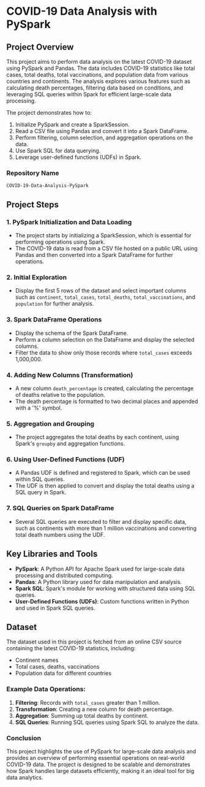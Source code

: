 # COVID-19 Data Analysis with PySpark

## Project Overview
This project aims to perform data analysis on the latest COVID-19 dataset using PySpark and Pandas. The data includes COVID-19 statistics like total cases, total deaths, total vaccinations, and population data from various countries and continents. The analysis explores various features such as calculating death percentages, filtering data based on conditions, and leveraging SQL queries within Spark for efficient large-scale data processing.

The project demonstrates how to:
1. Initialize PySpark and create a SparkSession.
2. Read a CSV file using Pandas and convert it into a Spark DataFrame.
3. Perform filtering, column selection, and aggregation operations on the data.
4. Use Spark SQL for data querying.
5. Leverage user-defined functions (UDFs) in Spark.

### Repository Name
`COVID-19-Data-Analysis-PySpark`

## Project Steps

### 1. PySpark Initialization and Data Loading
- The project starts by initializing a SparkSession, which is essential for performing operations using Spark.
- The COVID-19 data is read from a CSV file hosted on a public URL using Pandas and then converted into a Spark DataFrame for further operations.

### 2. Initial Exploration
- Display the first 5 rows of the dataset and select important columns such as `continent`, `total_cases`, `total_deaths`, `total_vaccinations`, and `population` for further analysis.

### 3. Spark DataFrame Operations
- Display the schema of the Spark DataFrame.
- Perform a column selection on the DataFrame and display the selected columns.
- Filter the data to show only those records where `total_cases` exceeds 1,000,000.

### 4. Adding New Columns (Transformation)
- A new column `death_percentage` is created, calculating the percentage of deaths relative to the population.
- The death percentage is formatted to two decimal places and appended with a '%' symbol.

### 5. Aggregation and Grouping
- The project aggregates the total deaths by each continent, using Spark's `groupby` and aggregation functions.

### 6. Using User-Defined Functions (UDF)
- A Pandas UDF is defined and registered to Spark, which can be used within SQL queries.
- The UDF is then applied to convert and display the total deaths using a SQL query in Spark.

### 7. SQL Queries on Spark DataFrame
- Several SQL queries are executed to filter and display specific data, such as continents with more than 1 million vaccinations and converting total death numbers using the UDF.

## Key Libraries and Tools
- **PySpark**: A Python API for Apache Spark used for large-scale data processing and distributed computing.
- **Pandas**: A Python library used for data manipulation and analysis.
- **Spark SQL**: Spark's module for working with structured data using SQL queries.
- **User-Defined Functions (UDFs)**: Custom functions written in Python and used in Spark SQL queries.

## Dataset
The dataset used in this project is fetched from an online CSV source containing the latest COVID-19 statistics, including:
- Continent names
- Total cases, deaths, vaccinations
- Population data for different countries

### Example Data Operations:
1. **Filtering**: Records with `total_cases` greater than 1 million.
2. **Transformation**: Creating a new column for death percentage.
3. **Aggregation**: Summing up total deaths by continent.
4. **SQL Queries**: Running SQL queries using Spark SQL to analyze the data.

### Conclusion
This project highlights the use of PySpark for large-scale data analysis and provides an overview of performing essential operations on real-world COVID-19 data. The project is designed to be scalable and demonstrates how Spark handles large datasets efficiently, making it an ideal tool for big data analytics.
